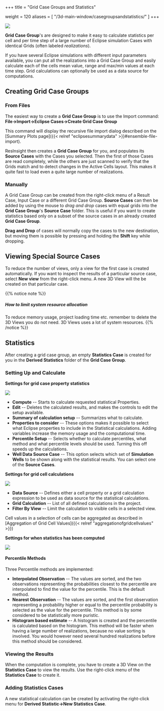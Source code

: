 +++
title = "Grid Case Groups and Statistics"

weight = 120
aliases = [
    "/3d-main-window/casegroupsandstatistics/"
]
+++

![](/images/3d-main-window/GridCaseGroupTree.png)

**Grid Case Group**'s are designed to make it easy to calculate statistics per cell and per time step of a large number of Eclipse simulation Cases with identical Grids (often labeled *realizations*).
 
If you have several Eclipse simulations with different input parameters available, you can put all the realizations into a Grid Case Group and easily calculate each of the cells mean value, range and max/min values at each time step. Grid calculations can optionally be used as a data source for computations.

## Creating Grid Case Groups

### From Files
The easiest way to create a **Grid Case Group** is to use the Import command:
**File->Import->Eclipse Cases->Create Grid Case Group**

This command will display the recursive file import dialog described on the [Summary Plots page]({{< relref "eclipsesummarydata" >}}#ensemble-file-import).

ResInsight then creates a **Grid Case Group** for you, and populates its **Source Cases** with the Cases you selected. Then the first of those Cases are read completely, while the others are just scanned to verify that the Grids match and to detect changes in the Active Cells layout. This makes it quite fast to load even a quite large number of realizations.

### Manually
A Grid Case Group can be created from the right-click menu of a Result Case, Input Case or a different Grid Case Group. **Source Cases** can then be added by using the mouse to *drag and drop* cases with equal grids into the **Grid Case Group**'s **Source Case** folder.
This is useful if you want to create statistics based only on a subset of the source cases in an already created **Grid Case Group**.

**Drag and Drop** of cases will normally copy the cases to the new destination, but moving them is possible by pressing and holding the **Shift** key while dropping.

## Viewing Special Source Cases
To reduce the number of views, only a view for the first case is created automatically. If you want to inspect the results of a particular source case, select **New view** from the right-click menu. A new 3D View will the be created on that particular case.

{{% notice note %}}
<h5>How to limit system resource allocation</h5>
To reduce memory usage, project loading time etc. remember to delete the 3D Views you do not need. 3D Views uses a lot of system resources. 
{{% /notice %}}

## Statistics
After creating a grid case group, an empty **Statistics Case** is created for you in the **Derived Statistics** folder of the **Grid Case Group**. 

### Setting Up and Calculate

**Settings for grid case property statistics**

![](/images/calculated-data/StatisticsCaseProperties.png  )  

- **Compute** --  Starts to calculate requested statistical Properties.
- **Edit** -- Deletes the calculated results, and makes the controls to edit the setup available.
- **Summary of calculation setup** -- Summarizes what to calculate.
- **Properties to consider** -- These options makes it possible to select what Eclipse properties to include in the Statistical calculations. Adding variables increase the memory usage and the computational time.
- **Percentile Setup** -- Selects whether to calculate percentiles, what method and what percentile levels should be used. Turning this off speeds up the calculations.
- **Well Data Source Case** -- This option selects which set of **Simulation Wells** to be shown along with the statistical results. You can select one of the **Source Cases**.


**Settings for grid cell calculations**

![](/images/calculated-data/StatisticsCaseGridCalculation.png  )  

- **Data Source** --  Defines either a cell property or a grid calculation expression to be used as data source for the statistical calculations.
- **Grid Calculation** -- List of all defined calculations in the project.
- **Filter By View** -- Limit the calculation to visible cells in a selected view.

Cell values in a selection of cells can be aggregated as described in [Aggregation of Grid Cell Values]({{< relref "aggregationofgridcellvalues" >}})

**Settings for when statistics has been computed**

![](/images/calculated-data/StatisticsCaseGridAfterComputations.png )

 
#### Percentile Methods

Three Percentile methods are implemented:

- **Interpolated Observation** --
The values are sorted, and the two observations representing the probabilities closest to the percentile are interpolated to find the value for the percentile. This is the default method.
- **Nearest Observation** --
The values are sorted, and the first observation representing a probability higher or equal to the percentile probability is selected as the value for the percentile. This method is by some considered to be statistically more puristic.
- **Histogram based estimate** --
A histogram is created and the percentile is calculated based on the histogram. This method will be faster when having a large number of realizations, because no value sorting is involved. You would however need several hundred realizations before this method should be considered.


### Viewing the Results
When the computation is complete, you have to create a 3D View on the **Statistics Case** to view the results. Use the right-click menu of the **Statistics Case** to create it.

### Adding Statistics Cases
A new statistical calculation can be created by activating the right-click menu for **Derived Statistic->New Statistics Case**.
